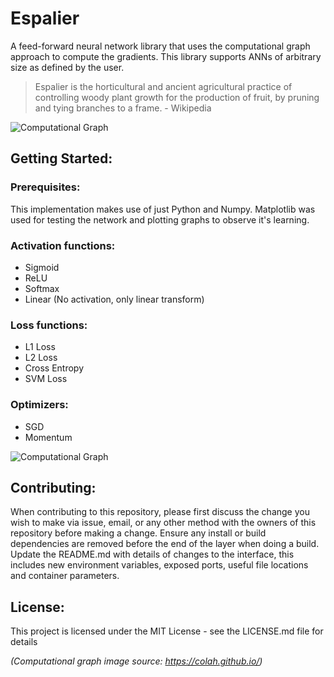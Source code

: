 # Espalier
A feed-forward neural network library that uses the computational graph approach to compute the gradients. This library supports ANNs of arbitrary size as defined by the user.

> Espalier is the horticultural and ancient agricultural practice of controlling woody plant growth for the production of fruit, by pruning and tying branches to a frame. - Wikipedia

![Computational Graph](https://colah.github.io/posts/2015-08-Backprop/img/tree-eval-derivs.png)

## Getting Started:

### Prerequisites:
This implementation makes use of just Python and Numpy. Matplotlib was used for testing the network and plotting graphs to observe it's learning.

### Activation functions:
* Sigmoid
* ReLU
* Softmax
* Linear (No activation, only linear transform)

### Loss functions:
* L1 Loss
* L2 Loss
* Cross Entropy
* SVM Loss

### Optimizers:
* SGD
* Momentum

![Computational Graph](https://github.com/achyudhk/Dense-Net/blob/master/doc/accuracy.png?raw=true)

## Contributing:
When contributing to this repository, please first discuss the change you wish to make via issue, email, or any other method with the owners of this repository before making a change. Ensure any install or build dependencies are removed before the end of the layer when doing a build. Update the README.md with details of changes to the interface, this includes new environment variables, exposed ports, useful file locations and container parameters.

## License:
This project is licensed under the MIT License - see the LICENSE.md file for details

_(Computational graph image source: https://colah.github.io/)_
